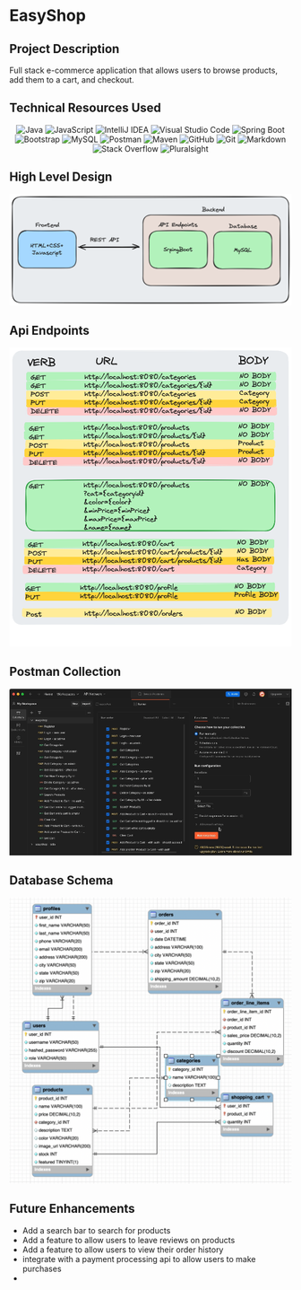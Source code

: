 # EasyShop

## Project Description
Full stack e-commerce application that allows users to browse products, add them to a cart, and checkout.

## Technical Resources Used
<div align="center">

![Java](https://img.shields.io/badge/java-%23ED8B00.svg?style=for-the-badge&logo=openjdk&logoColor=white)
![JavaScript](https://img.shields.io/badge/javascript-%23F7DF1E.svg?style=for-the-badge&logo=javascript&logoColor=black)
![IntelliJ IDEA](https://img.shields.io/badge/IntelliJIDEA-000000.svg?style=for-the-badge&logo=intellij-idea&logoColor=white)
![Visual Studio Code](https://img.shields.io/badge/VisualStudioCode-0078d7.svg?style=for-the-badge&logo=visual-studio-code&logoColor=white)
![Spring Boot](https://img.shields.io/badge/springboot-%236DB33F.svg?style=for-the-badge&logo=springboot&logoColor=white)
![Bootstrap](https://img.shields.io/badge/bootstrap-%23563D7C.svg?style=for-the-badge&logo=bootstrap&logoColor=white)
![MySQL](https://img.shields.io/badge/mysql-%2300f.svg?style=for-the-badge&logo=mysql&logoColor=white)
![Postman](https://img.shields.io/badge/postman-%23F24E1E.svg?style=for-the-badge&logo=postman&logoColor=white)
![Maven](https://img.shields.io/badge/maven-%23F24E1E.svg?style=for-the-badge&logo=maven&logoColor=white)
![GitHub](https://img.shields.io/badge/github-%23121011.svg?style=for-the-badge&logo=github&logoColor=white)
![Git](https://img.shields.io/badge/git-%23F05033.svg?style=for-the-badge&logo=git&logoColor=white)
![Markdown](https://img.shields.io/badge/markdown-%23F24E1E.svg?style=for-the-badge&logo=markdown&logoColor=white)
![Stack Overflow](https://img.shields.io/badge/-Stackoverflow-FE7A16?style=for-the-badge&logo=stack-overflow&logoColor=white)
![Pluralsight](https://img.shields.io/badge/Pluralsight-EE3057?style=for-the-badge&logo=pluralsight&logoColor=white)
</div>

## High Level Design
![highlevelcodebreakdown.png](images%2Fhighlevelcodebreakdown.png)

## Api Endpoints
![Untitled-2024-01-05-0314.png](images%2FUntitled-2024-01-05-0314.png)

## Postman Collection 
![Postman.gif](images%2FPostman.gif)

## Database Schema
![database schema.png](images%2Fdatabase%20schema.png)

## Future Enhancements
- Add a search bar to search for products
- Add a feature to allow users to leave reviews on products
- Add a feature to allow users to view their order history
- integrate with a payment processing api to allow users to make purchases
- 